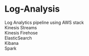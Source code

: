 # Log-Analysis
Log Analytics pipeline using AWS stack
<br />
Kinesis Streams <br />
Kinesis Firehose <br />
ElasticSearch <br />
Kibana <br />
Spark <br />